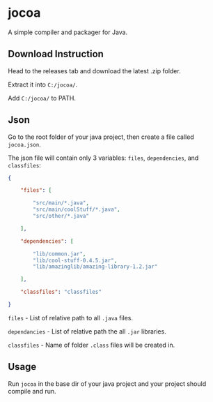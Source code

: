 # jocoa

A simple compiler and packager for Java.

## Download Instruction

Head to the releases tab and download the latest .zip folder.

Extract it into `C:/jocoa/`.

Add `C:/jocoa/` to PATH.

## Json

Go to the root folder of your java project, then create a file called `jocoa.json`.

The json file will contain only 3 variables: `files`, `dependencies`, and `classfiles`:

```json
{

    "files": [

        "src/main/*.java",
        "src/main/coolStuff/*.java",
        "src/other/*.java"

    ],

    "dependencies": [

        "lib/common.jar",
        "lib/cool-stuff-0.4.5.jar",
        "lib/amazinglib/amazing-library-1.2.jar"

    ],

    "classfiles": "classfiles"

}
```

`files` - List of relative path to all `.java` files.

`dependancies` - List of relative path the all `.jar` libraries.

`classfiles` - Name of folder `.class` files will be created in.

## Usage

Run `jocoa` in the base dir of your java project and your project should compile and run.